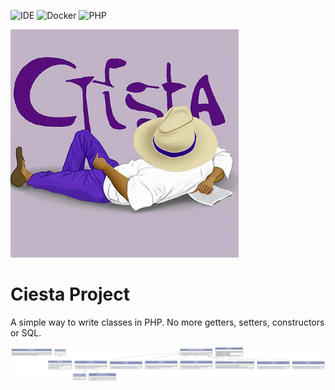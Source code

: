 ![IDE](https://img.shields.io/badge/Visual_Studio_Code-0078D4?style=for-the-badge&logo=visual%20studio%20code&logoColor=white)
![Docker](https://img.shields.io/badge/docker-%230db7ed.svg?style=for-the-badge&logo=docker&logoColor=white)
![PHP](https://img.shields.io/badge/php-%23777BB4.svg?style=for-the-badge&logo=php&logoColor=white)

<img src="img/logo.png" alt= “” width="365px">

#
# Ciesta Project

A simple way to write classes in PHP. No more getters, setters, constructors or SQL.

![Class diagram](/docs/class/diagram.png "Class diagram")